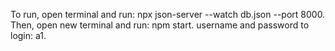 To run, open terminal and run: npx json-server --watch db.json --port 8000.
Then, open new terminal and run: npm start.
username and password to login: a1.